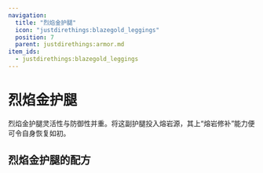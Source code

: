 ```yaml
---
navigation:
  title: "烈焰金护腿"
  icon: "justdirethings:blazegold_leggings"
  position: 7
  parent: justdirethings:armor.md
item_ids:
  - justdirethings:blazegold_leggings
---
```


# 烈焰金护腿

烈焰金护腿灵活性与防御性并重。将这副护腿投入熔岩源，其上“熔岩修补”能力便可令自身恢复如初。

## 烈焰金护腿的配方



<Recipe id="justdirethings:blazegold_leggings" />

